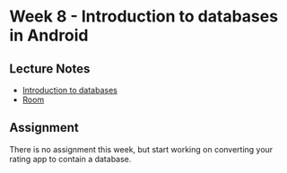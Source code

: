 # Week  8 - Introduction to databases in Android

## Lecture Notes
* [Introduction to databases](intro-db.md)
* [Room](room.md)

## Assignment
There is no assignment this week, but start working on converting your rating app to contain a database.
